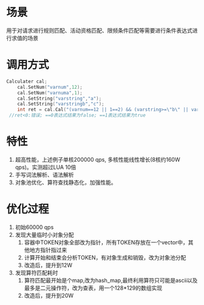 # 场景
用于对请求进行规则匹配、活动资格匹配、限频条件匹配等需要进行条件表达式进行求值的场景

# 调用方式
```cpp
Calculater cal;
	cal.SetNum("varnum",12);
	cal.SetNum("varnuma",1);
	cal.SetString("varstring","a");
	cal.SetString("varstringb","c");
	int ret = cal.Cal("(varnum==12 || 1==2) && (varstring>=\"b\" || varstringb<\"d\")",msg);
 //ret<0:错误; ==0表达式结果为false; ==1表达式结果为true
```

# 特性
1. 超高性能，上述例子单核200000 qps, 多核性能线性增长(8核约160W qps)。实测超过LUA 10倍
2. 手写词法解析、语法解析
3. 对象池优化、算符查找静态化，加强性能。


# 优化过程
1. 初始60000 qps
1. 发现大量临时小对象分配
	1. 容器中TOKEN对象全部改为指针，所有TOKEN存放在一个vector中，其他地方指针指过来
	1. 计算开始和结束会分析TOKEN，有对象生成和销毁，改为对象池分配
	1. 改造后，提升到12W
1. 发现算符匹配耗时
	1. 算符匹配最开始是个map,改为hash_map,最终利用算符只可能是ascii以及最多是二元操作符，改为查表，用一个128*129的数组实现
	1. 改造后，提升到20W
